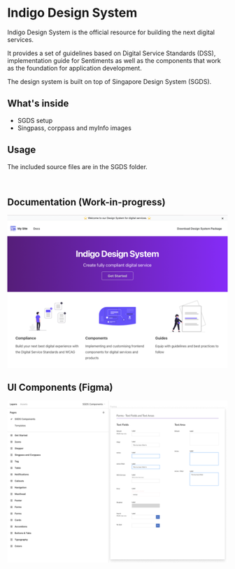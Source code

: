 # Indigo Design System

Indigo Design System is the official resource for building the next digital services.

It provides a set of guidelines based on Digital Service Standards (DSS), implementation guide for Sentiments as well as the components that work as the foundation for application development.

The design system is built on top of Singapore Design System (SGDS).

## What's inside

- SGDS setup
- Singpass, corppass and myInfo images

## Usage

The included source files are in the SGDS folder.

<code> <link
        rel="stylesheet"
        href="css/sgds.css"
    /></code>

## Documentation (Work-in-progress)

![Image of Documentation Site](preview.png)

## UI Components (Figma)

![Image of Figma Components](figma.png)
